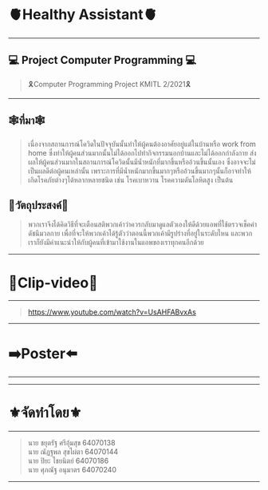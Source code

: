 # 🫀Healthy Assistant🫀
-------
## 💻 Project Computer Programming 💻
>🎗Computer Programming Project KMITL 2/2021🎗
-------
## 🕸ที่มา🕸
>เนื่องจากสถานการณ์โควิดในปัจจุบันนั้นทำให้ผู้คนต้องอาศัยอยู่แต่ในบ้านหรือ work from home ซึ่งทำให้ผู้คนส่วนมากนั้นไม่ได้ออกไปทำกิจกรรมนอกบ้านและไม่ได้ออกกำลังกาย ส่งผลให้ผู้คนส่วนมากในสถานการณ์โควิดนั้นมีน้ำหนักที่มากขึ้นหรืออ้วนขึ้นนั้นเอง ซึ่งอาจจะไม่เป็นผลดีต่อผู้คนเหล่านั้น เพราะการที่มีน้ำหนักมากขึ้นมากๆหรืออ้วนขึ้นมากๆนั้นก็อาจทำให้เกิดโรคภัยต่างๆได้หลากหลายชนิด เช่น โรคเบาหวาน โรคความดันโลหิตสูง เป็นต้น
## 📍วัตถุประสงค์📍
>พวกเราจึงได้คิดวิธีที่จะเตือนสติพวกเค้าว่าควรกลับมาดูแลตัวเองให้ดีด้วยแอพที่ใช้ตรวจเช็คค่าดัชนีมวลกาย เพื่อที่จะให้พวกเค้าได้รู้ตัวว่าตอนนี้พวกเค้ามีรูปร่างที่อยู่ในระดับไหน และพวกเราก็ยังมีคำแนะนำให้กับผู้คนที่เข้ามาใช้งานในแอพของเราทุกคนอีกด้วย




-------
# 🔴Clip-video📢
-------

>https://www.youtube.com/watch?v=UsAHFABvxAs

------
# ➡️Poster⬅️
------




------
# ⚜️จัดทำโดย⚜️
------
>นาย ชยุตรัฐ ศรีอุ้มสุข 64070138 \
>นาย ณัฎฐพล สุขไผ่ตา 64070144 \
>นาย ปิยะ ไชยนิตย์ 64070186 \
>นาย ศุภณัฐ อนุมาตร 64070240


-----
